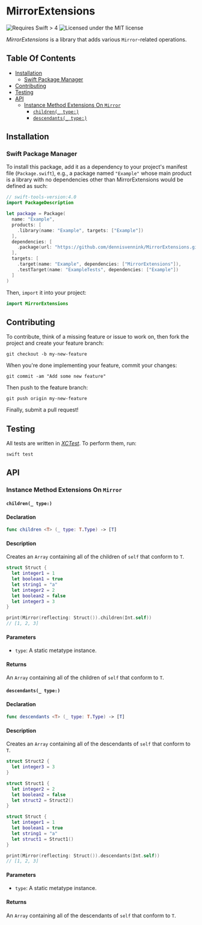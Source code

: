 # MirrorExtensions

![Requires Swift > 4](https://img.shields.io/badge/Language-Swift%204-F04C3E.svg) ![Licensed under the MIT license](https://img.shields.io/badge/License-MIT-lightgrey.svg)

_MirrorExtensions_ is a library that adds various `Mirror`-related operations.

## Table Of Contents

- [Installation](#installation)
    - [Swift Package Manager](#swift-package-manager)
- [Contributing](#contributing)
- [Testing](#testing)
- [API](#api)
    - [Instance Method Extensions On `Mirror`](#instance-method-extensions-on-mirror)
        - [`children(_ type:)`](#children_-type)
        - [`descendants(_ type:)`](#descendants_-type)

## Installation

### Swift Package Manager

To install this package, add it as a dependency to your project's manifest file (`Package.swift`), e.g., a package named `"Example"` whose main product is a library with no dependencies other than MirrorExtensions would be defined as such:

```swift
// swift-tools-version:4.0
import PackageDescription

let package = Package(
  name: "Example",
  products: [
    .library(name: "Example", targets: ["Example"])
  ],
  dependencies: [
    .package(url: "https://github.com/dennisvennink/MirrorExtensions.git", from: "1.1.0")
  ],
  targets: [
    .target(name: "Example", dependencies: ["MirrorExtensions"]),
    .testTarget(name: "ExampleTests", dependencies: ["Example"])
  ]
)
```

Then, `import` it into your project:

```swift
import MirrorExtensions
```

## Contributing

To contribute, think of a missing feature or issue to work on, then fork the project and create your feature branch:

```shell
git checkout -b my-new-feature
```

When you're done implementing your feature, commit your changes:

```shell
git commit -am "Add some new feature"
```

Then push to the feature branch:

```shell
git push origin my-new-feature
```

Finally, submit a pull request!

## Testing

All tests are written in [_XCTest_](https://developer.apple.com/documentation/xctest). To perform them, run:

```shell
swift test
```

## API

### Instance Method Extensions On `Mirror`

#### `children(_ type:)`

#### Declaration

```swift
func children <T> (_ type: T.Type) -> [T]
```

#### Description

Creates an `Array` containing all of the children of `self` that conform to `T`.

```swift
struct Struct {
  let integer1 = 1
  let boolean1 = true
  let string1 = "a"
  let integer2 = 2
  let boolean2 = false
  let integer3 = 3
}

print(Mirror(reflecting: Struct()).children(Int.self))
// [1, 2, 3]
```

#### Parameters

- `type`: A static metatype instance.

#### Returns

An `Array` containing all of the children of `self` that conform to `T`.

#### `descendants(_ type:)`

#### Declaration

```swift
func descendants <T> (_ type: T.Type) -> [T]
```

#### Description

Creates an `Array` containing all of the descendants of `self` that conform to `T`.

```swift
struct Struct2 {
  let integer3 = 3
}

struct Struct1 {
  let integer2 = 2
  let boolean2 = false
  let struct2 = Struct2()
}

struct Struct {
  let integer1 = 1
  let boolean1 = true
  let string1 = "a"
  let struct1 = Struct1()
}

print(Mirror(reflecting: Struct()).descendants(Int.self))
// [1, 2, 3]
```

#### Parameters

- `type`: A static metatype instance.

#### Returns

An `Array` containing all of the descendants of `self` that conform to `T`.
